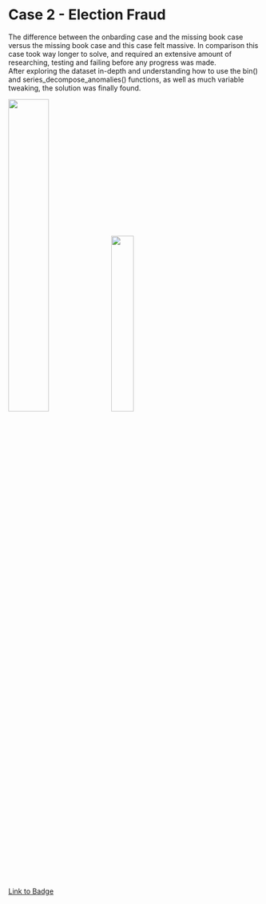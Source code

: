 # Case 2 - Election Fraud

The difference between the onbarding case and the missing book case versus the missing book case and this case felt massive. In comparison this case took way longer to solve, and required an extensive amount of researching, testing and failing before any progress was made. </br> 
After exploring the dataset in-depth and understanding how to use the bin() and series_decompose_anomalies() functions, as well as much variable tweaking, the solution was finally found. 

<p float="left">
  <img src="https://detective.kusto.io/img/questions/02-syh7t.png" width=40% height=40%>
  <img src="https://images.credly.com/size/680x680/images/ba8eb12f-2d57-4e9c-b1da-c395bd1d7fd3/image.png" width=30% height=30%>
</p>

[Link to Badge](https://www.credly.com/earner/earned/badge/0b60ea9f-9eaa-4c77-bc15-0e23410536d0)
